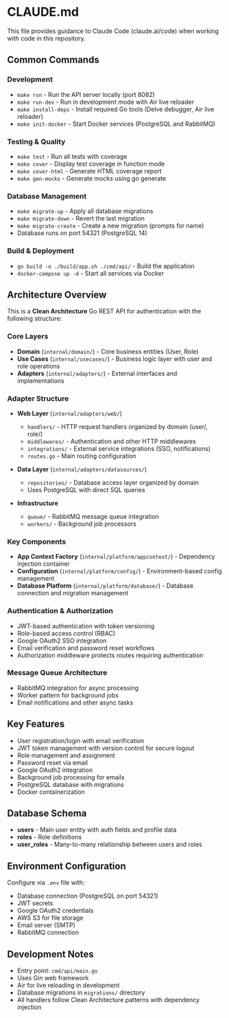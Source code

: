 # CLAUDE.md

This file provides guidance to Claude Code (claude.ai/code) when working with code in this repository.

## Common Commands

### Development

- `make run` - Run the API server locally (port 8082)
- `make run-dev` - Run in development mode with Air live reloader
- `make install-deps` - Install required Go tools (Delve debugger, Air live reloader)
- `make init-docker` - Start Docker services (PostgreSQL and RabbitMQ)

### Testing & Quality

- `make test` - Run all tests with coverage
- `make cover` - Display test coverage in function mode
- `make cover-html` - Generate HTML coverage report
- `make gen-mocks` - Generate mocks using go generate

### Database Management

- `make migrate-up` - Apply all database migrations
- `make migrate-down` - Revert the last migration
- `make migrate-create` - Create a new migration (prompts for name)
- Database runs on port 54321 (PostgreSQL 14)

### Build & Deployment

- `go build -o ./build/app.sh ./cmd/api/` - Build the application
- `docker-compose up -d` - Start all services via Docker

## Architecture Overview

This is a **Clean Architecture** Go REST API for authentication with the following structure:

### Core Layers

- **Domain** (`internal/domain/`) - Core business entities (User, Role)
- **Use Cases** (`internal/usecases/`) - Business logic layer with user and role operations
- **Adapters** (`internal/adapters/`) - External interfaces and implementations

### Adapter Structure

- **Web Layer** (`internal/adapters/web/`)

  - `handlers/` - HTTP request handlers organized by domain (user/, role/)
  - `middlewares/` - Authentication and other HTTP middlewares
  - `integrations/` - External service integrations (SSO, notifications)
  - `routes.go` - Main routing configuration

- **Data Layer** (`internal/adapters/datasources/`)

  - `repositories/` - Database access layer organized by domain
  - Uses PostgreSQL with direct SQL queries

- **Infrastructure**
  - `queue/` - RabbitMQ message queue integration
  - `workers/` - Background job processors

### Key Components

- **App Context Factory** (`internal/platform/appcontext/`) - Dependency injection container
- **Configuration** (`internal/platform/config/`) - Environment-based config management
- **Database Platform** (`internal/platform/database/`) - Database connection and migration management

### Authentication & Authorization

- JWT-based authentication with token versioning
- Role-based access control (RBAC)
- Google OAuth2 SSO integration
- Email verification and password reset workflows
- Authorization middleware protects routes requiring authentication

### Message Queue Architecture

- RabbitMQ integration for async processing
- Worker pattern for background jobs
- Email notifications and other async tasks

## Key Features

- User registration/login with email verification
- JWT token management with version control for secure logout
- Role management and assignment
- Password reset via email
- Google OAuth2 integration
- Background job processing for emails
- PostgreSQL database with migrations
- Docker containerization

## Database Schema

- **users** - Main user entity with auth fields and profile data
- **roles** - Role definitions
- **user_roles** - Many-to-many relationship between users and roles

## Environment Configuration

Configure via `.env` file with:

- Database connection (PostgreSQL on port 54321)
- JWT secrets
- Google OAuth2 credentials
- AWS S3 for file storage
- Email server (SMTP)
- RabbitMQ connection

## Development Notes

- Entry point: `cmd/api/main.go`
- Uses Gin web framework
- Air for live reloading in development
- Database migrations in `migrations/` directory
- All handlers follow Clean Architecture patterns with dependency injection
